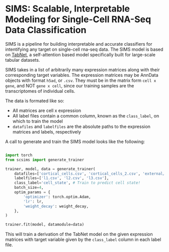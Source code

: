 # **SIMS**: Scalable, Interpretable Modeling for Single-Cell RNA-Seq Data Classification

SIMS is a pipeline for building interpretable and accurate classifiers for intentifying any target on single-cell rna-seq data. The SIMS model is based on [TabNet](https://arxiv.org/abs/1908.07442), a self-attention based model specifically built for large-scale tabular datasets.

SIMS takes in a list of arbitrarily many expression matrices along with their corresponding target variables. The expression matrices may be AnnData objects with format `h5ad`, or `.csv`. 
They must be in the matrix form `cell x gene`, and NOT `gene x cell`, since our training samples are the transcriptomes of individual cells.

The data is formated like so:
- All matrices are cell x expression
- All label files contain a common column, known as the `class_label`, on which to train the model 
- `datafiles` and `labelfiles` are the absolute paths to the expression matrices and labels, respectively

A call to generate and train the SIMS model looks like the following:

```python 

import torch 
from scsims import generate_trainer

trainer, model, data = generate_trainer(
    datafiles=['cortical_cells.csv', 'cortical_cells_2.csv', 'external/cortical_cells_3.h5ad'], # Notice we can mix and match file types
    labelfiles=['l1.csv', 'l2.csv', 'l3.csv'],
    class_label='cell_state', # Train to predict cell state!
    batch_size=4,
    optim_params = {
        'optimizer': torch.optim.Adam,
        'lr': lr, 
        'weight_decay': weight_decay,
    },
)

trainer.fit(model, datamodule=data)
```

This will train a derivation of the TabNet model on the given expression matrices with target variable given by the `class_label` column in each label file.